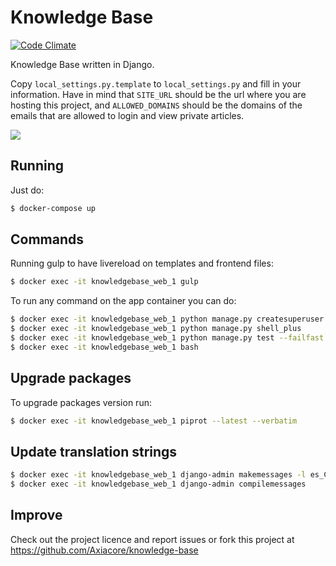 # Knowledge Base

[![Code Climate](https://codeclimate.com/github/Axiacore/knowledge-base/badges/gpa.svg)](https://codeclimate.com/github/Axiacore/knowledge-base)

Knowledge Base written in Django.

Copy `local_settings.py.template` to `local_settings.py` and fill in your
information. Have in mind that `SITE_URL` should be the url where you are
hosting this project, and `ALLOWED_DOMAINS` should be the domains of the emails 
that are allowed to login and view private articles.

![](https://s3.amazonaws.com/uploads.hipchat.com/50553/714369/WlN0IzjIc3cMqJc/screenshot.png)

## Running

Just do:

```bash
$ docker-compose up
```

## Commands

Running gulp to have livereload on templates and frontend files:

```bash
$ docker exec -it knowledgebase_web_1 gulp
```

To run any command on the app container you can do:

```bash
$ docker exec -it knowledgebase_web_1 python manage.py createsuperuser
$ docker exec -it knowledgebase_web_1 python manage.py shell_plus
$ docker exec -it knowledgebase_web_1 python manage.py test --failfast
$ docker exec -it knowledgebase_web_1 bash
```

## Upgrade packages

To upgrade packages version run:

```bash
$ docker exec -it knowledgebase_web_1 piprot --latest --verbatim
```

## Update translation strings

```bash
$ docker exec -it knowledgebase_web_1 django-admin makemessages -l es_CO
$ docker exec -it knowledgebase_web_1 django-admin compilemessages
```

## Improve

Check out the project licence and report issues or fork this project at
https://github.com/Axiacore/knowledge-base
